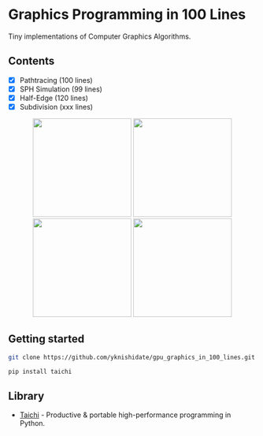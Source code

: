 # Graphics Programming in 100 Lines

Tiny implementations of Computer Graphics Algorithms.

## Contents

- [x] Pathtracing (100 lines)
- [x] SPH Simulation (99 lines)
- [x] Half-Edge (120 lines)
- [x] Subdivision (xxx lines)

<p align="center">
<img width="200" alt="" src="https://user-images.githubusercontent.com/30839669/202879206-871f86e3-4327-40a8-b006-e2f1e0544fd9.png">
<img width="200" alt="" src="https://user-images.githubusercontent.com/30839669/202879237-c0aec041-3445-4212-ab60-31e677231bde.png">
<img width="200" alt="" src="https://user-images.githubusercontent.com/30839669/202911192-aeb5bc13-a7aa-4369-9b7d-b5d3eadec466.png">
<img width="200" alt="" src="https://user-images.githubusercontent.com/30839669/203077113-528aa457-29ad-4bed-b887-2157e97cb66d.png">
</p>

## Getting started

```sh
git clone https://github.com/yknishidate/gpu_graphics_in_100_lines.git

pip install taichi
```

## Library

- [Taichi](https://github.com/taichi-dev/taichi) - Productive & portable high-performance programming in Python.
